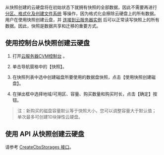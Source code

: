 从快照创建的云硬盘将在初始状态下就拥有快照的全部数据，因此不需要再进行 [分区、格式化及创建文件系统](/document/product/362/6734
) 等操作，因为格式化会擦除云硬盘上的所有数据。用户在使用快照创建云盘，并 [连接到云服务器实例](/doc/product/362/5745) 后可以正常读写快照上的所有数据。因此，快照是数据共享和迁移的重要方式。

## 使用控制台从快照创建云硬盘
1) 打开[云服务器CVM控制台](http://console.tcecqpoc.fsphere.cn/cvm/) 。

2) 单击导航窗格中的【快照】。

3) 在快照列表中选中创建磁盘所要使用的数据盘快照，点击【使用快照创建磁盘】。

4) 在弹出框中选择地域/可用区、容量、购买数量和购买时长，点击【确定】按钮。

> 注：新购买的磁盘容量默认等于快照大小，您可以调整容量大于默认值；
单次最多可创建10块弹性云硬盘。

## 使用 API 从快照创建云硬盘
请参考 [CreateCbsStorages 接口](/doc/api/364/2524)。
